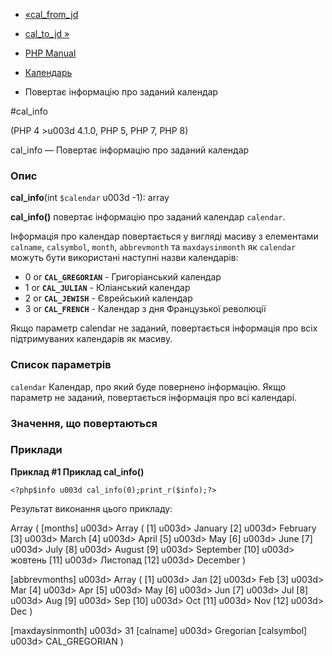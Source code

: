 - [«cal_from_jd](function.cal-from-jd.md)
- [cal_to_jd »](function.cal-to-jd.md)

- [PHP Manual](index.md)
- [Календарь](ref.calendar.md)
- Повертає інформацію про заданий календар

#cal_info

(PHP 4 \>u003d 4.1.0, PHP 5, PHP 7, PHP 8)

cal_info — Повертає інформацію про заданий календар

### Опис

**cal_info**(int `$calendar` u003d -1): array

**cal_info()** повертає інформацію про заданий календар `calendar`.

Інформація про календар повертається у вигляді масиву з елементами
`calname`, `calsymbol`, `month`, `abbrevmonth` та `maxdaysinmonth`
як `calendar` можуть бути використані наступні назви
календарів:

- 0 or **`CAL_GREGORIAN`** - Григоріанський календар
- 1 or **`CAL_JULIAN`** - Юліанський календар
- 2 or **`CAL_JEWISH`** - Єврейський календар
- 3 or **`CAL_FRENCH`** - Календар з дня Французької революції

Якщо параметр calendar не заданий, повертається інформація про всіх
підтримуваних календарів як масиву.

### Список параметрів

`calendar`
Календар, про який буде повернено інформацію. Якщо параметр не
заданий, повертається інформація про всі календарі.

### Значення, що повертаються

### Приклади

**Приклад #1 Приклад **cal_info()****

` <?php$info u003d cal_info(0);print_r($info);?> `

Результат виконання цього прикладу:

Array
(
[months] u003d> Array
(
[1] u003d> January
[2] u003d> February
[3] u003d> March
[4] u003d> April
[5] u003d> May
[6] u003d> June
[7] u003d> July
[8] u003d> August
[9] u003d> September
[10] u003d> жовтень
[11] u003d> Листопад
[12] u003d> December
)

[abbrevmonths] u003d> Array
(
[1] u003d> Jan
[2] u003d> Feb
[3] u003d> Mar
[4] u003d> Apr
[5] u003d> May
[6] u003d> Jun
[7] u003d> Jul
[8] u003d> Aug
[9] u003d> Sep
[10] u003d> Oct
[11] u003d> Nov
[12] u003d> Dec
)

[maxdaysinmonth] u003d> 31
[calname] u003d> Gregorian
[calsymbol] u003d> CAL_GREGORIAN
)
